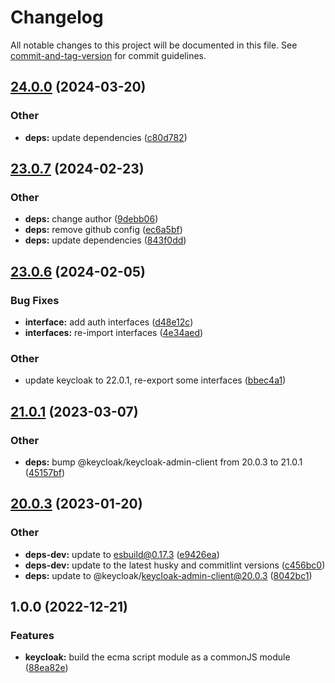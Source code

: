 # Changelog

All notable changes to this project will be documented in this file. See [commit-and-tag-version](https://github.com/absolute-version/commit-and-tag-version) for commit guidelines.

## [24.0.0](https://github.com/aDedel/keycloak-admin-client-cjs/compare/v23.0.7...v24.0.0) (2024-03-20)


### Other

* **deps:** update dependencies ([c80d782](https://github.com/aDedel/keycloak-admin-client-cjs/commit/c80d782b1deed3aa5158ceec53c99d3abc18bfe7))

## [23.0.7](https://github.com/aDedel/keycloak-admin-client-cjs/compare/v23.0.6...v23.0.7) (2024-02-23)


### Other

* **deps:** change author ([9debb06](https://github.com/aDedel/keycloak-admin-client-cjs/commit/9debb06eb1454fba118ebd34bc5f9d273e5d9037))
* **deps:** remove github config ([ec6a5bf](https://github.com/aDedel/keycloak-admin-client-cjs/commit/ec6a5bf59399ba8e3cd5033493e904f6712106b2))
* **deps:** update dependencies ([843f0dd](https://github.com/aDedel/keycloak-admin-client-cjs/commit/843f0dd6fa0a619331ab342c266d9fb1cf5f9841))

## [23.0.6](https://github.com/aDedel/keycloak-admin-client-cjs/compare/v23.0.5...v23.0.6) (2024-02-05)

### Bug Fixes

* **interface:** add auth interfaces ([d48e12c](https://github.com//s3pweb/keycloak-admin-client-cjs/commit/d48e12cf41abad1821fa6044951b1f45110a00ca))
* **interfaces:** re-import interfaces ([4e34aed](https://github.com//s3pweb/keycloak-admin-client-cjs/commit/4e34aed6691c67c3e18c4e4877e086b777ee9ea9))


### Other

* update keycloak to 22.0.1, re-export some interfaces ([bbec4a1](https://github.com//s3pweb/keycloak-admin-client-cjs/commit/bbec4a12a71d91661331fa1007a8f69f676246bb))

## [21.0.1](https://github.com//s3pweb/keycloak-admin-client-cjs/compare/v20.0.3...v21.0.1) (2023-03-07)


### Other

* **deps:** bump @keycloak/keycloak-admin-client from 20.0.3 to 21.0.1 ([45157bf](https://github.com//s3pweb/keycloak-admin-client-cjs/commit/45157bfd49abbb56a220135161873d558ed2bf84))

## [20.0.3](https://github.com//s3pweb/keycloak-admin-client-cjs/compare/v1.0.0...v20.0.3) (2023-01-20)


### Other

* **deps-dev:** update to esbuild@0.17.3 ([e9426ea](https://github.com//s3pweb/keycloak-admin-client-cjs/commit/e9426eae9928b80743b0cdd04c567f9e35e51b44))
* **deps-dev:** update to the latest husky and commitlint versions ([c456bc0](https://github.com//s3pweb/keycloak-admin-client-cjs/commit/c456bc02ab6b85242667ccb8e5e4706b41819090))
* **deps:** update to @keycloak/keycloak-admin-client@20.0.3 ([8042bc1](https://github.com//s3pweb/keycloak-admin-client-cjs/commit/8042bc157a4952bb64a018e9f90d1e8b379f4051))

## 1.0.0 (2022-12-21)


### Features

* **keycloak:** build the ecma script module as a commonJS module ([88ea82e](https://github.com//s3pweb/keycloak-admin-client-cjs/commit/88ea82efb9f018177e4c1f9b97a8e8c28b2f13cf))
